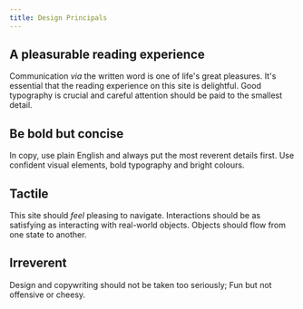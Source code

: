 ```yaml
---
title: Design Principals
---
```

## A pleasurable reading experience

Communication *via* the written word is one of life's great pleasures. It's essential that the reading experience on this site is delightful. Good typography is crucial and careful attention should be paid to the smallest detail.

## Be bold but concise

In copy, use plain English and always put the most reverent details first. Use confident visual elements, bold typography and bright colours.

## Tactile

This site should _feel_ pleasing to navigate. Interactions should be as satisfying as interacting with real-world objects. Objects should flow from one state to another. 

## Irreverent

Design and copywriting should not be taken too seriously; Fun but not offensive or cheesy. 